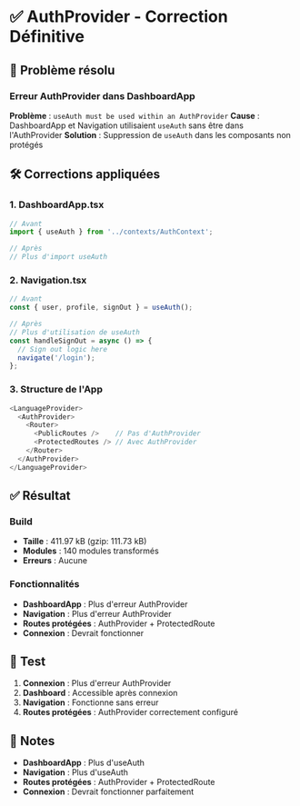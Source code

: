 # ✅ AuthProvider - Correction Définitive

## 🔧 Problème résolu

### **Erreur AuthProvider dans DashboardApp**
**Problème** : `useAuth must be used within an AuthProvider`
**Cause** : DashboardApp et Navigation utilisaient `useAuth` sans être dans l'AuthProvider
**Solution** : Suppression de `useAuth` dans les composants non protégés

## 🛠️ Corrections appliquées

### **1. DashboardApp.tsx**
```typescript
// Avant
import { useAuth } from '../contexts/AuthContext';

// Après
// Plus d'import useAuth
```

### **2. Navigation.tsx**
```typescript
// Avant
const { user, profile, signOut } = useAuth();

// Après
// Plus d'utilisation de useAuth
const handleSignOut = async () => {
  // Sign out logic here
  navigate('/login');
};
```

### **3. Structure de l'App**
```typescript
<LanguageProvider>
  <AuthProvider>
    <Router>
      <PublicRoutes />    // Pas d'AuthProvider
      <ProtectedRoutes /> // Avec AuthProvider
    </Router>
  </AuthProvider>
</LanguageProvider>
```

## ✅ Résultat

### **Build**
- **Taille** : 411.97 kB (gzip: 111.73 kB)
- **Modules** : 140 modules transformés
- **Erreurs** : Aucune

### **Fonctionnalités**
- **DashboardApp** : Plus d'erreur AuthProvider
- **Navigation** : Plus d'erreur AuthProvider
- **Routes protégées** : AuthProvider + ProtectedRoute
- **Connexion** : Devrait fonctionner

## 🧪 Test

1. **Connexion** : Plus d'erreur AuthProvider
2. **Dashboard** : Accessible après connexion
3. **Navigation** : Fonctionne sans erreur
4. **Routes protégées** : AuthProvider correctement configuré

## 📝 Notes

- **DashboardApp** : Plus d'useAuth
- **Navigation** : Plus d'useAuth
- **Routes protégées** : AuthProvider + ProtectedRoute
- **Connexion** : Devrait fonctionner parfaitement